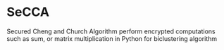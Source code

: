 # SeCCA
Secured Cheng and Church Algorithm perform encrypted computations such as sum, or matrix multiplication in Python for biclustering algorithm
